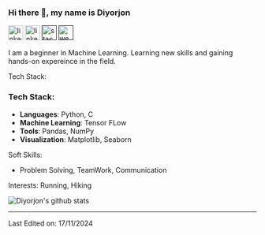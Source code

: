 ### Hi there 👋, my name is Diyorjon
[<img src='https://d2fltix0v2e0sb.cloudfront.net/dev-badge.svg' alt='linkedin' height='30'>](https://dev.to/ihchowdhury)   [<img src='https://cdn.jsdelivr.net/npm/simple-icons@3.0.1/icons/linkedin.svg' alt='linkedin' height='30'>](https://www.linkedin.com/in/diyorjon-olimjonov/)  [<img src='https://cdn.jsdelivr.net/npm/simple-icons@3.0.1/icons/stackoverflow.svg' alt='stackoverflow' height='30'>]()  [<img src='https://cdn.jsdelivr.net/npm/simple-icons@3.0.1/icons/icloud.svg' alt='website' height='30'>]()

I am a beginner in Machine Learning. Learning new skills and gaining hands-on expereince in the field.

Tech Stack:

### Tech Stack:  
- **Languages**: Python, C  
- **Machine Learning**: Tensor FLow
- **Tools**: Pandas, NumPy  
- **Visualization**: Matplotlib, Seaborn 

Soft Skills:

- Problem Solving, TeamWork, Communication

Interests:
Running, Hiking

![Diyorjon's github stats](https://github-readme-stats.vercel.app/api?username=diyorjon-olimjonov&show_icons=true&theme=radical)

----


Last Edited on: 17/11/2024
